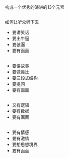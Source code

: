 构成一个优秀的演讲的13个元素

## 
如何让听众听下去
- 要讲笑话
- 要出牛逼
- 要装逼
- 要有画面
##
- 要讲故事
- 要做类比
- 要三段式结构
- 要提问
- 要有画面
##
- 又有逻辑
- 要有数据
- 要有画面
##
- 要有情感
- 要有激情
- 要想思想境界
- 要有画面